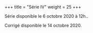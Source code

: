 +++
title = "Série IV"
weight = 25
+++

<!--
# :construction:


{{% attachments style="grey" title="Pièces jointes" /%}}

Le Quiz/QCM de cette série est à poster sur Moodle au plus tard le mardi 20 octobre à 23h59!!
-->

Série disponible le 6 octobre 2020 à 12h..

Corrigé disponible le 14 octobre 2020.
